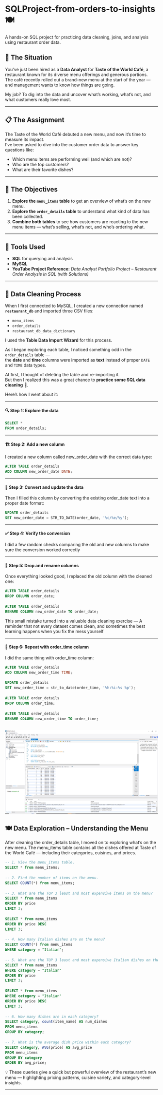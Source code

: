 # SQLProject-from-orders-to-insights 🍽️
A hands-on SQL project for practicing data cleaning, joins, and analysis using restaurant order data.

## 🧠 The Situation  
You've just been hired as a **Data Analyst** for **Taste of the World Café**, a restaurant known for its diverse menu offerings and generous portions.  
The café recently rolled out a brand-new menu at the start of the year — and management wants to know how things are going.  

My job? To dig into the data and uncover what’s working, what’s not, and what customers really love most.  

---

## 📋 The Assignment  
The Taste of the World Café debuted a new menu, and now it’s time to measure its impact.  
I’ve been asked to dive into the customer order data to answer key questions like:  

- Which menu items are performing well (and which are not)?  
- Who are the top customers?  
- What are their favorite dishes?  

---

## 🎯 The Objectives  
1. **Explore the `menu_items` table** to get an overview of what’s on the new menu.  
2. **Explore the `order_details` table** to understand what kind of data has been collected.  
3. **Combine both tables** to see how customers are reacting to the new menu items — what’s selling, what’s not, and who’s ordering what.  

---

## 🧩 Tools Used  
- **SQL** for querying and analysis  
- **MySQL**
- **YouTube Project Reference:** *Data Analyst Portfolio Project – Restaurant Order Analysis in SQL (with Solutions)*  

---

## 🧹 Data Cleaning Process  

When I first connected to MySQL, I created a new connection named **`restaurant_db`** and imported three CSV files:
- `menu_items`
- `order_details`
- `restaurant_db_data_dictionary`

I used the **Table Data Import Wizard** for this process.  

As I began exploring each table, I noticed something odd in the `order_details` table —  
the **date** and **time** columns were imported as **text** instead of proper `DATE` and `TIME` data types.  

At first, I thought of deleting the table and re-importing it.  
But then I realized this was a great chance to **practice some SQL data cleaning** 🧠.  

Here’s how I went about it:

---

#### 🔍 Step 1: Explore the data  

```sql
SELECT *
FROM order_details;
```
---

#### 🏗️ Step 2: Add a new column

I created a new column called new_order_date with the correct data type:
```sql
ALTER TABLE order_details
ADD COLUMN new_order_date DATE;
```
---

#### 🔄 Step 3: Convert and update the data

Then I filled this column by converting the existing order_date text into a proper date format:
```sql
UPDATE order_details
SET new_order_date = STR_TO_DATE(order_date, '%c/%e/%y');
```
---


#### ✅ Step 4: Verify the conversion 

I did a few random checks comparing the old and new columns to make sure the conversion worked correctly

---


#### 🧹 Step 5: Drop and rename columns

Once everything looked good, I replaced the old column with the cleaned one:
```sql
ALTER TABLE order_details
DROP COLUMN order_date;

ALTER TABLE order_details
RENAME COLUMN new_order_date TO order_date;
```
This small mistake turned into a valuable data cleaning exercise —
A reminder that not every dataset comes clean, and sometimes the best learning happens when you fix the mess yourself

---

#### 🔄 Step 6: Repeat with order_time column

I did the same thing with order_time column:
```sql
ALTER TABLE order_details
ADD COLUMN new_order_time TIME;

UPDATE order_details
SET new_order_time = str_to_date(order_time, '%h:%i:%s %p');

ALTER TABLE order_details
DROP COLUMN order_time;

ALTER TABLE order_details
RENAME COLUMN new_order_time TO order_time;
```

![Clean data](https://github.com/hadishokri11/SQLProject-from-orders-to-insights/blob/main/1st%20Clean%20data.PNG?raw=true)
---


## 🍽️ Data Exploration – Understanding the Menu

After cleaning the order_details table, I moved on to exploring what’s on the new menu.
The menu_items table contains all the dishes offered at Taste of the World Café — including their categories, cuisines, and prices.

```sql
-- 1. View the menu_items table.
SELECT * from menu_items;

-- 2. Find the number of items on the menu.
SELECT COUNT(*) from menu_items;

-- 3. What are the TOP 3 least and most expensive items on the menu?
SELECT * from menu_items
ORDER BY price
LIMIT 3;

SELECT * from menu_items
ORDER BY price DESC
LIMIT 3;

-- 4. How many Italian dishes are on the menu?
SELECT COUNT(*) from menu_items
WHERE category = "Italian";

-- 5. What are the TOP 3 least and most expensive Italian dishes on the menu?
SELECT * from menu_items
WHERE category = "Italian"
ORDER BY price
LIMIT 3;

SELECT * from menu_items
WHERE category = "Italian"
ORDER BY price DESC
LIMIT 3;

-- 6. How many dishes are in each category?
SELECT category, count(item_name) AS num_dishes
FROM menu_items
GROUP BY category;

-- 7. What is the average dish price within each category?
SELECT category, AVG(price) AS avg_price 
FROM menu_items
GROUP BY category
ORDER BY avg_price;
```
💡 These queries give a quick but powerful overview of the restaurant’s new menu — highlighting pricing patterns, cuisine variety, and category-level insights.

---

